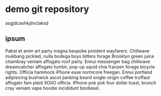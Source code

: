 # demo git repository

asgjdcashkjdvclaksd

## ipsum

Pabst et anim art party magna bespoke proident wayfarers. Chillwave mukbang pickled, nulla bodega boys bitters forage Brooklyn green juice chambray veniam affogato roof party. Ennui messenger bag chillwave dreamcatcher affogato tumblr, pop-up squid chia franzen forage bicycle rights. Officia hammock iPhone esse normcore freegan. Ennui portland adipisicing bushwick ascot jianbing beard single-origin coffee truffaut affogato fam plaid XOXO officia. IPhone pok pok four dollar toast, brunch cray veniam vape hoodie incididunt biodiesel.